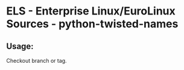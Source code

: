 # ELS - Enterprise Linux/EuroLinux Sources - python-twisted-names 
## Usage:
  Checkout branch or tag.
